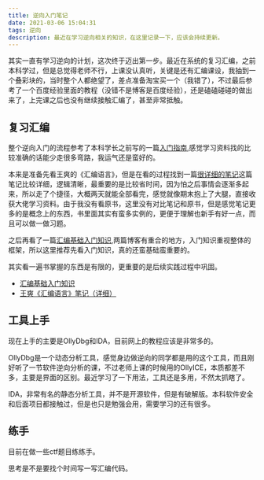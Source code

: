 ```yaml
---
title: 逆向入门笔记
date: 2021-03-06 15:04:31
tags: 逆向
description: 最近在学习逆向相关的知识，在这里记录一下，应该会持续更新。
---
```


其实一直有学习逆向的计划，这次终于迈出第一步。最近在系统的复习汇编，之前本科学过，但是总觉得老师不行，上课没认真听，关键是还有汇编课设，我抽到一个叠彩块的，当时整个人都绝望了，差点准备淘宝买一个（我错了），不过最后参考了一个百度经验里面的教程（没错不是博客是百度经验），还是磕磕碰碰的做出来了，上完课之后也没有继续接触汇编了，甚至非常抵触。

## 复习汇编

整个逆向入门的流程参考了本科学长之前写的一篇[入门指南](https://mp.weixin.qq.com/s/lUrQ2vuH1BLjLIGbdE_LHA),感觉学习资料找的比较准确的话能少走很多弯路，我运气还是蛮好的。

本来是准备先看王爽的《汇编语言》，但是在看的过程找到一篇[很详细的笔记](https://blog.csdn.net/qq_39654127/article/details/88698911)这篇笔记比较详细，逻辑清晰，最重要的是比较省时间，因为怕之后事情会逐渐多起来，所以走了个捷径，大概两天就能全部看完，感觉就像期末抱上了大腿，直接收获大佬学习资料。由于我没有看原书，这里没有对比笔记和原书，但是感觉笔记更多的是概念上的东西，书里面其实有蛮多实例的，更便于理解也新手有好一点，而且可以做一做习题。

之后再看了一篇[汇编基础入门知识](https://blog.csdn.net/bytxl/article/details/47946325),两篇博客有重合的地方，入门知识重视整体的框架，所以这里推荐先看入门知识，真的还蛮基础蛮重要的。

其实看一遍书掌握的东西是有限的，更重要的是后续实践过程中巩固。

* [汇编基础入门知识](https://blog.csdn.net/bytxl/article/details/47946325)
* [王爽《汇编语言》笔记（详细）](https://blog.csdn.net/qq_39654127/article/details/88698911)

## 工具上手

现在上手的主要是OllyDbg和IDA，目前网上的教程应该是非常多的。

OllyDbg是一个动态分析工具，感觉身边做逆向的同学都是用的这个工具，而且刚好听了一节软件逆向分析的课，不过老师上课的时候用的OllyICE，本质都差不多，主要是界面的区别。最近学习了一下用法，工具还是多用，不然太抓瞎了。

IDA，非常有名的静态分析工具，并不是开源软件，但是有破解版。本科软件安全和后面项目都接触过，但是也只是勉强会用，需要学习的还有很多。

## 练手

目前在做一些ctf题目练练手。


思考是不是要找个时间写一写汇编代码。
